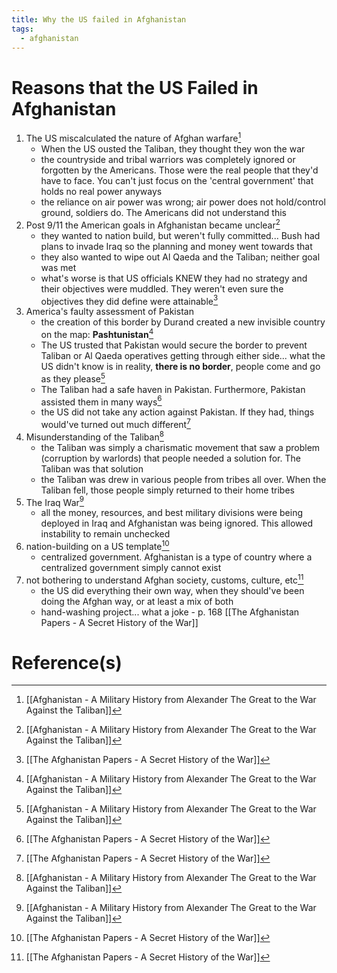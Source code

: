 ```yaml
---
title: Why the US failed in Afghanistan
tags:
  - afghanistan 
---
```

# Reasons that the US Failed in Afghanistan
1. The US miscalculated the nature of Afghan warfare[^2]
	- When the US ousted the Taliban, they thought they won the war
	- the countryside and tribal warriors was completely ignored or forgotten by the Americans. Those were the real people that they'd have to face. You can't just focus on the 'central government' that holds no real power anyways
	- the reliance on air power was wrong; air power does not hold/control ground, soldiers do. The Americans did not understand this
2. Post 9/11 the American goals in Afghanistan became unclear[^2]
	- they wanted to nation build, but weren't fully committed... Bush had plans to invade Iraq so the planning and money went towards that
	- they also wanted to wipe out Al Qaeda and the Taliban; neither goal was met
	- what's worse is that US officials KNEW they had no strategy and their objectives were muddled. They weren't even sure the objectives they did define were attainable[^1]
3. America's faulty assessment of Pakistan
	-  the creation of this border by Durand created a new invisible country on the map: **Pashtunistan**[^2]
	- The US trusted that Pakistan would secure the border to prevent Taliban or Al Qaeda operatives getting through either side... what the US didn't know is in reality, **there is no border**, people come and go as they please[^2]
	- The Taliban had a safe haven in Pakistan. Furthermore, Pakistan assisted them in many ways[^1]
	- the US did not take any action against Pakistan. If they had, things would've turned out much different[^1]
4. Misunderstanding of the Taliban[^2]
	- the Taliban was simply a charismatic movement that saw a problem (corruption by warlords) that people needed a solution for. The Taliban was that solution
	- the Taliban was drew in various people from tribes all over. When the Taliban fell, those people simply returned to their home tribes
5. The Iraq War[^2]
	- all the money, resources, and best military divisions were being deployed in Iraq and Afghanistan was being ignored. This allowed instability to remain unchecked
6. nation-building on a US template[^1]
	- centralized government. Afghanistan is a type of country where a centralized government simply cannot exist
7. not bothering to understand Afghan society, customs, culture, etc[^1]
	- the US did everything their own way, when they should've been doing the Afghan way, or at least a mix of both
	- hand-washing project... what a joke - p. 168 [[The Afghanistan Papers - A Secret History of the War]]

# Reference(s)
[^1]: [[The Afghanistan Papers - A Secret History of the War]]
[^2]: [[Afghanistan - A Military History from Alexander The Great to the War Against the Taliban]]
